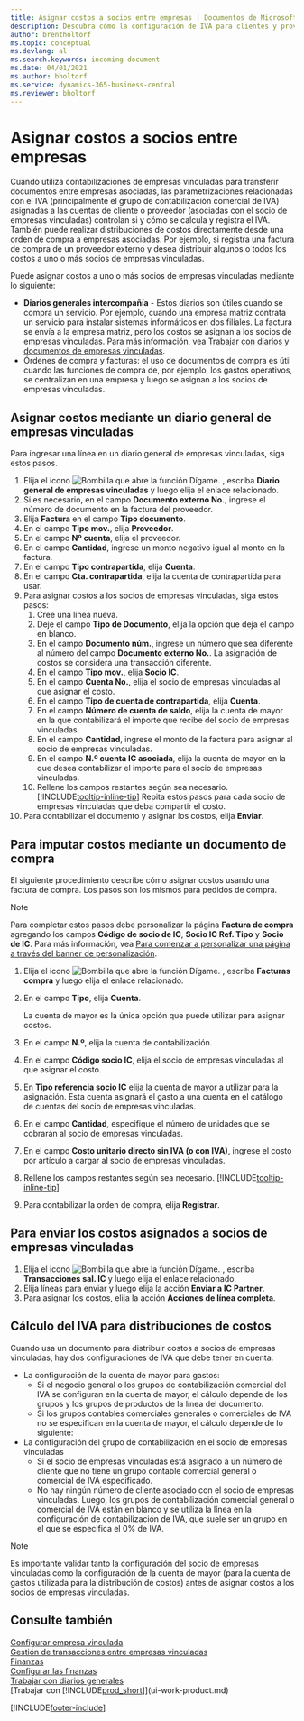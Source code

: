 ```yaml
---
title: Asignar costos a socios entre empresas | Documentos de Microsoft
description: Descubra cómo la configuración de IVA para clientes y proveedores controla si se calcula el IVA y cómo.
author: brentholtorf
ms.topic: conceptual
ms.devlang: al
ms.search.keywords: incoming document
ms.date: 04/01/2021
ms.author: bholtorf
ms.service: dynamics-365-business-central
ms.reviewer: bholtorf
---
```

# <a name="allocate-costs-to-intercompany-partners"></a>Asignar costos a socios entre empresas
Cuando utiliza contabilizaciones de empresas vinculadas para transferir documentos entre empresas asociadas, las parametrizaciones relacionadas con el IVA (principalmente el grupo de contabilización comercial de IVA) asignadas a las cuentas de cliente o proveedor (asociadas con el socio de empresas vinculadas) controlan si y cómo se calcula y registra el IVA. También puede realizar distribuciones de costos directamente desde una orden de compra a empresas asociadas. Por ejemplo, si registra una factura de compra de un proveedor externo y desea distribuir algunos o todos los costos a uno o más socios de empresas vinculadas.

Puede asignar costos a uno o más socios de empresas vinculadas mediante lo siguiente:

* **Diarios generales intercompañía** - Estos diarios son útiles cuando se compra un servicio. Por ejemplo, cuando una empresa matriz contrata un servicio para instalar sistemas informáticos en dos filiales. La factura se envía a la empresa matriz, pero los costos se asignan a los socios de empresas vinculadas. Para más información, vea [Trabajar con diarios y documentos de empresas vinculadas](intercompany-how-work-documents-journals.md).
* Órdenes de compra y facturas: el uso de documentos de compra es útil cuando las funciones de compra de, por ejemplo, los gastos operativos, se centralizan en una empresa y luego se asignan a los socios de empresas vinculadas.

## <a name="to-allocate-costs-using-an-intercompany-general-journal"></a>Asignar costos mediante un diario general de empresas vinculadas
Para ingresar una línea en un diario general de empresas vinculadas, siga estos pasos. 

1. Elija el icono ![Bombilla que abre la función Dígame.](media/ui-search/search_small.png "Dígame qué desea hacer") , escriba **Diario general de empresas vinculadas** y luego elija el enlace relacionado.
2. Si es necesario, en el campo **Documento externo No.**, ingrese el número de documento en la factura del proveedor.
3. Elija **Factura** en el campo **Tipo documento**.
4. En el campo **Tipo mov.**, elija **Proveedor**.
5. En el campo **Nº cuenta**, elija el proveedor.
6. En el campo **Cantidad**, ingrese un monto negativo igual al monto en la factura.
7. En el campo **Tipo contrapartida**, elija **Cuenta**.
8. En el campo **Cta. contrapartida**, elija la cuenta de contrapartida para usar.
9. Para asignar costos a los socios de empresas vinculadas, siga estos pasos:
   1. Cree una línea nueva.
   2. Deje el campo **Tipo de Documento**, elija la opción que deja el campo en blanco.
   3. En el campo **Documento núm.**, ingrese un número que sea diferente al número del campo **Documento externo No.**. La asignación de costos se considera una transacción diferente.
   4. En el campo **Tipo mov.**, elija **Socio IC**.
   5. En el campo **Cuenta No.**, elija el socio de empresas vinculadas al que asignar el costo.
   6. En el campo **Tipo de cuenta de contrapartida**, elija **Cuenta**.
   7. En el campo **Número de cuenta de saldo**, elija la cuenta de mayor en la que contabilizará el importe que recibe del socio de empresas vinculadas.
   1. En el campo **Cantidad**, ingrese el monto de la factura para asignar al socio de empresas vinculadas.
   1. En el campo **N.º cuenta IC asociada**, elija la cuenta de mayor en la que desea contabilizar el importe para el socio de empresas vinculadas. 
   1. Rellene los campos restantes según sea necesario. [!INCLUDE[tooltip-inline-tip](includes/tooltip-inline-tip_md.md)] Repita estos pasos para cada socio de empresas vinculadas que deba compartir el costo.
1. Para contabilizar el documento y asignar los costos, elija **Enviar**.  

## <a name="to-allocate-costs-using-a-purchase-document"></a>Para imputar costos mediante un documento de compra
El siguiente procedimiento describe cómo asignar costos usando una factura de compra. Los pasos son los mismos para pedidos de compra.

> [!NOTE]
> Para completar estos pasos debe personalizar la página **Factura de compra** agregando los campos **Código de socio de IC**, **Socio IC Ref. Tipo** y **Socio de IC**. Para más información, vea [Para comenzar a personalizar una página a través del banner de personalización](ui-personalization-user.md#start-personalizing-by-using-the-personalization-mode).

1. Elija el icono ![Bombilla que abre la función Dígame.](media/ui-search/search_small.png "Dígame qué desea hacer") , escriba **Facturas compra** y luego elija el enlace relacionado.
2. En el campo **Tipo**, elija **Cuenta**.
   
   La cuenta de mayor es la única opción que puede utilizar para asignar costos.  
1. En el campo **N.º**, elija la cuenta de contabilización.
1. En el campo **Código socio IC**, elija el socio de empresas vinculadas al que asignar el costo.
1. En **Tipo referencia socio IC** elija la cuenta de mayor a utilizar para la asignación. Esta cuenta asignará el gasto a una cuenta en el catálogo de cuentas del socio de empresas vinculadas.
1. En el campo **Cantidad**, especifique el número de unidades que se cobrarán al socio de empresas vinculadas.
1. En el campo **Costo unitario directo sin IVA (o con IVA)**, ingrese el costo por artículo a cargar al socio de empresas vinculadas.
1. Rellene los campos restantes según sea necesario. [!INCLUDE[tooltip-inline-tip](includes/tooltip-inline-tip_md.md)] 
1. Para contabilizar la orden de compra, elija **Registrar**.

## <a name="to-send-the-allocated-costs-to-intercompany-partners"></a>Para enviar los costos asignados a socios de empresas vinculadas
1. Elija el icono ![Bombilla que abre la función Dígame.](media/ui-search/search_small.png "Dígame qué desea hacer") , escriba **Transacciones sal. IC** y luego elija el enlace relacionado.
2. Elija líneas para enviar y luego elija la acción **Enviar a IC Partner**. 
3. Para asignar los costos, elija la acción **Acciones de línea completa**.

## <a name="calculating-vat-for-cost-distributions"></a>Cálculo del IVA para distribuciones de costos
Cuando usa un documento para distribuir costos a socios de empresas vinculadas, hay dos configuraciones de IVA que debe tener en cuenta: 
* La configuración de la cuenta de mayor para gastos:
   * Si el negocio general o los grupos de contabilización comercial del IVA se configuran en la cuenta de mayor, el cálculo depende de los grupos y los grupos de productos de la línea del documento.
   * Si los grupos contables comerciales generales o comerciales de IVA no se especifican en la cuenta de mayor, el cálculo depende de lo siguiente:
* La configuración del grupo de contabilización en el socio de empresas vinculadas
   * Si el socio de empresas vinculadas está asignado a un número de cliente que no tiene un grupo contable comercial general o comercial de IVA especificado.
   * No hay ningún número de cliente asociado con el socio de empresas vinculadas. Luego, los grupos de contabilización comercial general o comercial de IVA están en blanco y se utiliza la línea en la configuración de contabilización de IVA, que suele ser un grupo en el que se especifica el 0% de IVA.

> [!NOTE]
> Es importante validar tanto la configuración del socio de empresas vinculadas como la configuración de la cuenta de mayor (para la cuenta de gastos utilizada para la distribución de costos) antes de asignar costos a los socios de empresas vinculadas.

## <a name="see-also"></a>Consulte también
[Configurar empresa vinculada](intercompany-how-setup.md)  
[Gestión de transacciones entre empresas vinculadas](intercompany-manage.md)  
[Finanzas](finance.md)  
[Configurar las finanzas](finance-setup-finance.md)  
[Trabajar con diarios generales](ui-work-general-journals.md)  
[Trabajar con [!INCLUDE[prod_short](includes/prod_short.md)]](ui-work-product.md)

[!INCLUDE[footer-include](includes/footer-banner.md)]
